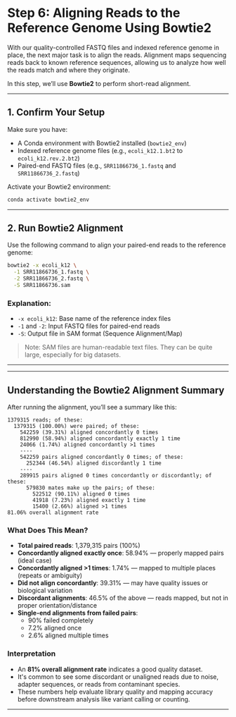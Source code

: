 # Step 6: Aligning Reads to the Reference Genome Using Bowtie2

With our quality-controlled FASTQ files and indexed reference genome in place, the next major task is to align the reads. Alignment maps sequencing reads back to known reference sequences, allowing us to analyze how well the reads match and where they originate.

In this step, we’ll use **Bowtie2** to perform short-read alignment.

---

## 1. Confirm Your Setup

Make sure you have:
- A Conda environment with Bowtie2 installed (`bowtie2_env`)
- Indexed reference genome files (e.g., `ecoli_k12.1.bt2` to `ecoli_k12.rev.2.bt2`)
- Paired-end FASTQ files (e.g., `SRR11866736_1.fastq` and `SRR11866736_2.fastq`)

Activate your Bowtie2 environment:

```bash
conda activate bowtie2_env
```

---

## 2. Run Bowtie2 Alignment

Use the following command to align your paired-end reads to the reference genome:

```bash
bowtie2 -x ecoli_k12 \
  -1 SRR11866736_1.fastq \
  -2 SRR11866736_2.fastq \
  -S SRR11866736.sam
```

### Explanation:
- `-x ecoli_k12`: Base name of the reference index files
- `-1` and `-2`: Input FASTQ files for paired-end reads
- `-S`: Output file in SAM format (Sequence Alignment/Map)

> Note: SAM files are human-readable text files. They can be quite large, especially for big datasets.

---

---

## Understanding the Bowtie2 Alignment Summary

After running the alignment, you’ll see a summary like this:

```
1379315 reads; of these:
  1379315 (100.00%) were paired; of these:
    542259 (39.31%) aligned concordantly 0 times
    812990 (58.94%) aligned concordantly exactly 1 time
    24066 (1.74%) aligned concordantly >1 times
    ----
    542259 pairs aligned concordantly 0 times; of these:
      252344 (46.54%) aligned discordantly 1 time
    ----
    289915 pairs aligned 0 times concordantly or discordantly; of these:
      579830 mates make up the pairs; of these:
        522512 (90.11%) aligned 0 times
        41918 (7.23%) aligned exactly 1 time
        15400 (2.66%) aligned >1 times
81.06% overall alignment rate
```

### What Does This Mean?

- **Total paired reads**: 1,379,315 pairs (100%)
- **Concordantly aligned exactly once**: 58.94% — properly mapped pairs (ideal case)
- **Concordantly aligned >1 times**: 1.74% — mapped to multiple places (repeats or ambiguity)
- **Did not align concordantly**: 39.31% — may have quality issues or biological variation
- **Discordant alignments**: 46.5% of the above — reads mapped, but not in proper orientation/distance
- **Single-end alignments from failed pairs**:
  - 90% failed completely
  - 7.2% aligned once
  - 2.6% aligned multiple times

### Interpretation

- An **81% overall alignment rate** indicates a good quality dataset.
- It's common to see some discordant or unaligned reads due to noise, adapter sequences, or reads from contaminant species.
- These numbers help evaluate library quality and mapping accuracy before downstream analysis like variant calling or counting.
---
